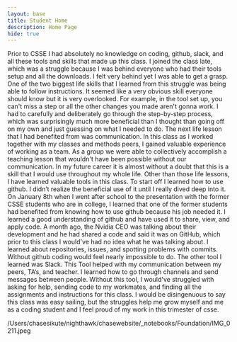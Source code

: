 ```yaml
---
layout: base
title: Student Home 
description: Home Page
hide: true
---
```




Prior to CSSE I had absolutely no knowledge on coding, github, slack, and all these tools and skills that made up this class. I joined the class late, which was a struggle because I was behind everyone who had their tools setup and all the downloads. I felt very behind yet I was able to get a grasp. One of the two biggest life skills that I learned from this struggle was being able to follow instructions. It seemed like a very obvious skill everyone should know but it is very overlooked. For example, in the tool set up, you can't miss a step or all the other changes you made aren't gonna work. I had to carefully and deliberately go through the step-by-step process, which was surprisingly much more beneficial than I thought than going off on my own and just guessing on what I needed to do. The next life lesson that I had benefited from was communication. In this class as I worked together with my classes and methods peers, I gained valuable experience of working as a team. As a group we were able to collectively accomplish a teaching lesson that wouldn't have been possible without our communication. In my future career it is almost without a doubt that this is a skill that I would use throughout my whole life. Other than those life lessons, I have learned valuable tools in this class. To start off I learned how to use github. I didn’t realize the beneficial use of it until I really dived deep into it. On January 8th when I went after school to the presentation with the former CSSE students who are in college, I learned that one of the former students had benefited from knowing how to use github because his job needed it. I learned a good understanding of github and have used it to share, view, and apply code. A month ago, the Nvidia CEO was talking about their development and he had shared a code and said it was on GitHub, which prior to this class I would've had no idea what he was talking about. I learned about repositories, issues, and spotting problems with commits. Without github coding would feel nearly impossible to do. The other tool I learned was Slack. This Tool helped with my communication between my peers, TA’s, and teacher. I learned how to go through channels and send messages between people. Without this tool, I would've struggled with asking for help, sending code to my workmates, and finding all the assignments and instructions for this class. I would be disingenuous to say this class was easy sailing, but the struggles help me grow myself and me as a coding student and I feel proud of my work in this trimester of csse.













































/Users/chasesikute/nighthawk/chasewebsite/_notebooks/Foundation/IMG_0211.jpeg